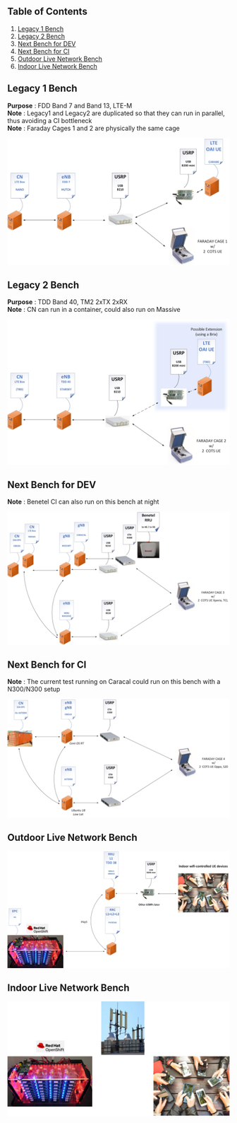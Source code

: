 ## Table of Contents ##

1.   [Legacy 1 Bench](#legacy-1-bench)
2.   [Legacy 2 Bench](#legacy-2-bench)
3.   [Next Bench for DEV](#next-bench-for-dev)
4.   [Next Bench for CI](#next-bench-for-ci)
5.   [Outdoor Live Network Bench](#outdoor-live-network-bench)
6.   [Indoor Live Network Bench](#indoor-live-network-bench)


## Legacy 1 Bench

**Purpose** : FDD Band 7 and Band 13, LTE-M  
**Note** : Legacy1 and Legacy2 are duplicated so that they can run in parallel, thus avoiding a CI bottleneck  
**Note** : Faraday Cages 1 and 2 are physically the same cage  

![image info](./testbenches_doc_resources/legacy1.jpg)

## Legacy 2 Bench

**Purpose** : TDD Band 40, TM2 2xTX 2xRX  
**Note** : CN can run in a container, could also run on Massive 

![image info](./testbenches_doc_resources/legacy2.jpg)

## Next Bench for DEV

**Note** : Benetel CI can also run on this bench at night 

![image info](./testbenches_doc_resources/next_dev.jpg)


## Next Bench for CI

**Note** : The current test running on Caracal could run on this bench with a N300/N300 setup  

![image info](./testbenches_doc_resources/next_ci.jpg)

## Outdoor Live Network Bench

![image info](./testbenches_doc_resources/indoor_live.jpg)

## Indoor Live Network Bench

![image info](./testbenches_doc_resources/outdoor_live.jpg)
